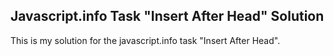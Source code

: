 ## Javascript.info Task "Insert After Head" Solution

This is my solution for the javascript.info task "Insert After Head".